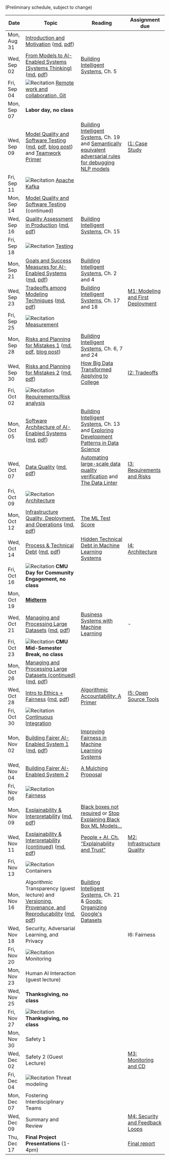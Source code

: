 
(Preliminary schedule, subject to change)


| Date  | Topic | Reading | Assignment due |
| -     | -     | -       | -              |
| Mon, Aug 31 | [Introduction and Motivation](https://ckaestne.github.io/seai/F2020/slides/01_introduction/intro.html#/) ([md](https://github.com/ckaestne/seai/blob/F2020/lectures/01_introduction/intro.md), [pdf](https://ckaestne.github.io/seai/F2020/slides/01_introduction/intro.pdf)) | |  |
| Wed, Sep 02 | [From Models to AI-Enabled Systems (Systems Thinking)](https://ckaestne.github.io/seai/F2020/slides/02_systems/systems.html#/) ([md](https://github.com/ckaestne/seai/blob/F2020/lectures/02_systems/systems.md), [pdf](https://ckaestne.github.io/seai/F2020/slides/02_systems/systems.pdf)) | [Building Intelligent Systems](https://cmu.primo.exlibrisgroup.com/permalink/01CMU_INST/6lpsnm/alma991019649190004436), Ch. 5 |  |
| Fri, Sep 04 | ![Recitation](https://img.shields.io/badge/-rec-Yellow.svg) [Remote work and collaboration, Git](https://github.com/ckaestne/seai/blob/F2020/recitations/Recitation_1_Git.pdf) | |  |
| Mon, Sep 07 | **Labor day, no class** | |  |
| Wed, Sep 09 | [Model Quality and Software Testing](https://ckaestne.github.io/seai/F2020/slides/03_modelquality/modelquality.html#/) ([md](https://github.com/ckaestne/seai/blob/F2020/lectures/03_modelquality/modelquality.md), [pdf](https://ckaestne.github.io/seai/F2020/slides/03_modelquality/modelquality.pdf), [blog post](https://medium.com/@ckaestne/a-software-testing-view-on-machine-learning-model-quality-d508cb9e20a6)) and [Teamwork Primer](https://ckaestne.github.io/seai/F2020/slides/03_modelquality/teams.html#/) | [Building Intelligent Systems](https://cmu.primo.exlibrisgroup.com/permalink/01CMU_INST/6lpsnm/alma991019649190004436), Ch. 19 and [Semantically equivalent adversarial rules for debugging NLP models](https://www.aclweb.org/anthology/P18-1079.pdf) | [I1: Case Study](https://github.com/ckaestne/seai/blob/F2020/assignments/I1_case_study.md) |
| Fri, Sep 11 | ![Recitation](https://img.shields.io/badge/-rec-Yellow.svg) [Apache Kafka](https://github.com/ckaestne/seai/blob/F2020/recitations/Recitation_2_Kafka.pdf) | |  |
| Mon, Sep 14 | [Model Quality and Software Testing](https://ckaestne.github.io/seai/F2020/slides/03_modelquality/modelquality.html#/) (continued) |  |  |
| Wed, Sep 16 | [Quality Assessment in Production](https://ckaestne.github.io/seai/F2020/slides/04_qainproduction/qainproduction.html#/) ([md](https://github.com/ckaestne/seai/blob/F2020/lectures/04_qainproduction/qainproduction.md), [pdf](https://ckaestne.github.io/seai/F2020/slides/04_qainproduction/qainproduction.pdf)) | [Building Intelligent Systems](https://cmu.primo.exlibrisgroup.com/permalink/01CMU_INST/6lpsnm/alma991019649190004436), Ch. 15 |  |
| Fri, Sep 18 | ![Recitation](https://img.shields.io/badge/-rec-Yellow.svg) [Testing](https://github.com/ckaestne/seai/blob/F2020/recitations/Recitation_3_Testing.pdf) | |  |
| Mon, Sep 21 | [Goals and Success Measures for AI-Enabled Systems](https://ckaestne.github.io/seai/F2020/slides/06_goals/goals.html) ([md](https://github.com/ckaestne/seai/blob/F2020/lectures/06_goals/goals.md), [pdf](https://ckaestne.github.io/seai/F2020/slides/06_goals/goals.pdf)) | [Building Intelligent Systems](https://cmu.primo.exlibrisgroup.com/permalink/01CMU_INST/6lpsnm/alma991019649190004436), Ch. 2 and 4 |  |
| Wed, Sep 23 | [Tradeoffs among Modeling Techniques](https://ckaestne.github.io/seai/F2020/slides/07_tradeoffs/tradeoffs.html) ([md](https://github.com/ckaestne/seai/blob/F2020/lectures/07_tradeoffs/tradeoffs.md), [pdf](https://ckaestne.github.io/seai/F2020/slides/07_tradeoffs/tradeoffs.pdf)) | [Building Intelligent Systems](https://cmu.primo.exlibrisgroup.com/permalink/01CMU_INST/6lpsnm/alma991019649190004436), Ch. 17 and 18 | [M1: Modeling and First Deployment](https://github.com/ckaestne/seai/blob/F2020/assignments/project.md) |
| Fri, Sep 25 | ![Recitation](https://img.shields.io/badge/-rec-Yellow.svg) [Measurement](https://github.com/ckaestne/seai/blob/F2020/recitations/Recitation_4_Measurement.pdf) | |  |
| Mon, Sep 28 | [Risks and Planning for Mistakes 1](https://ckaestne.github.io/seai/F2020/slides/08_risks/risks.html) ([md](https://github.com/ckaestne/seai/blob/F2020/lectures/08_risks/risks.md), [pdf](https://ckaestne.github.io/seai/F2020/slides/08_risks/risks.pdf), [blog post](https://medium.com/@ckaestne/the-world-and-the-machine-and-responsible-machine-learning-1ae72353c5ae)) | [Building Intelligent Systems](https://cmu.primo.exlibrisgroup.com/permalink/01CMU_INST/6lpsnm/alma991019649190004436), Ch. 6, 7 and 24 |  |
| Wed, Sep 30 | [Risks and Planning for Mistakes 2](https://ckaestne.github.io/seai/F2020/slides/09_risks_ii/risks_ii.html) ([md](https://github.com/ckaestne/seai/blob/F2020/lectures/09_risks_ii/risks_ii.md), [pdf](https://ckaestne.github.io/seai/F2020/slides/09_risks_ii/risks_ii.pdf)) | [How Big Data Transformed Applying to College](https://slate.com/business/2016/09/how-big-data-made-applying-to-college-tougher-crueler-and-more-expensive.html) | [I2: Tradeoffs](https://github.com/ckaestne/seai/blob/F2020/assignments/I2_tradeoffs.md) |
| Fri, Oct 02 | ![Recitation](https://img.shields.io/badge/-rec-Yellow.svg) [Requirements/Risk analysis](https://github.com/ckaestne/seai/blob/F2020/recitations/Recitation_5_Requirements.pdf) | |  |
| Mon, Oct 05 | [Software Architecture of AI-Enabled Systems](https://ckaestne.github.io/seai/F2020/slides/10_architecture/architecture.html) ([md](https://github.com/ckaestne/seai/blob/F2020/lectures/10_architecture/architecture.md), [pdf](https://ckaestne.github.io/seai/F2020/slides/10_architecture/architecture.pdf)) | [Building Intelligent Systems](https://cmu.primo.exlibrisgroup.com/permalink/01CMU_INST/6lpsnm/alma991019649190004436), Ch. 13 and [Exploring Development Patterns in Data Science](https://www.theorylane.com/2017/10/20/some-development-patterns-in-data-science/) |  |
| Wed, Oct 07 | [Data Quality](https://ckaestne.github.io/seai/F2020/slides/11_dataquality/dataquality.html) ([md](https://github.com/ckaestne/seai/blob/F2020/lectures/11_dataquality/dataquality.md), [pdf](https://ckaestne.github.io/seai/F2020/slides/11_dataquality/dataquality.pdf)) | [Automating large-scale data quality verification](http://www.vldb.org/pvldb/vol11/p1781-schelter.pdf) and [The Data Linter](http://learningsys.org/nips17/assets/papers/paper_19.pdf) | [I3: Requirements and Risks](https://github.com/ckaestne/seai/blob/F2020/assignments/I3_requirements_risks.md) |
| Fri, Oct 09 | ![Recitation](https://img.shields.io/badge/-rec-Yellow.svg) [Architecture](https://github.com/ckaestne/seai/blob/F2020/recitations/Recitation_6_Architecture.pdf) | |  |
| Mon, Oct 12 | [Infrastructure Quality, Deployment, and Operations](https://ckaestne.github.io/seai/F2020/slides/12_infrastructurequality/infrastructurequality.html) ([md](https://github.com/ckaestne/seai/blob/F2020/lectures/12_infrastructurequality/infrastructurequality.md), [pdf](https://ckaestne.github.io/seai/F2020/slides/12_infrastructurequality/infrastructurequality.pdf)) | [The ML Test Score](https://research.google.com/pubs/archive/46555.pdf) |  |
| Wed, Oct 14 | [Process & Technical Debt](https://ckaestne.github.io/seai/F2020/slides/05_process/process.html#/) ([md](https://github.com/ckaestne/seai/blob/F2020/lectures/05_process/process.md), [pdf](https://ckaestne.github.io/seai/F2020/slides/05_process/process.pdf)) | [Hidden Technical Debt in Machine Learning Systems](http://papers.nips.cc/paper/5656-hidden-technical-debt-in-machine-learning-systems.pdf) | [I4: Architecture](https://github.com/ckaestne/seai/blob/F2020/assignments/I4_architecture.md) |
| Fri, Oct 16 | ![Recitation](https://img.shields.io/badge/-rec-Yellow.svg) **CMU Day for Community Engagement, no class** | |  |
| Mon, Oct 19 | [**Midterm**](https://github.com/ckaestne/seai/tree/F2020/exams) | |  |
| Wed, Oct 21 | [Managing and Processing Large Datasets](https://ckaestne.github.io/seai/F2020/slides/13_dataatscale/dataatscale.html) ([md](https://github.com/ckaestne/seai/blob/F2020/lectures/13_dataatscale/dataatscale.md), [pdf](https://ckaestne.github.io/seai/F2020/slides/13_dataatscale/dataatscale.pdf)) | [Business Systems with Machine Learning](https://www.youtube.com/watch?v=_bvrzYOA8dY) | - |
| Fri, Oct 23 | ![Recitation](https://img.shields.io/badge/-rec-Yellow.svg) **CMU Mid-Semester Break, no class** | |  |
| Mon, Oct 26 | [Managing and Processing Large Datasets (continued)](https://ckaestne.github.io/seai/F2020/slides/13_dataatscale/dataatscale.html) ([md](https://github.com/ckaestne/seai/blob/F2020/lectures/13_dataatscale/dataatscale.md), [pdf](https://ckaestne.github.io/seai/F2020/slides/13_dataatscale/dataatscale.pdf)) | |  |
| Wed, Oct 28 | [Intro to Ethics + Fairness](https://ckaestne.github.io/seai/F2020/slides/14_intro_ethics_fairness/intro-ethics-fairness.html)  ([md](https://github.com/ckaestne/seai/blob/F2020/lectures/14_intro_ethics_fairness/intro-ethics-fairness.md), [pdf](https://ckaestne.github.io/seai/F2020/slides/14_intro_ethics_fairness/intro-ethics-fairness.pdf)) | [Algorithmic Accountability: A Primer](https://datasociety.net/wp-content/uploads/2018/04/Data_Society_Algorithmic_Accountability_Primer_FINAL-4.pdf) | [I5: Open Source Tools](https://github.com/ckaestne/seai/blob/F2020/assignments/I5_se4ai_tools.md) |
| Fri, Oct 30 | ![Recitation](https://img.shields.io/badge/-rec-Yellow.svg) [Continuous Integration](https://github.com/ckaestne/seai/blob/F2020/recitations/Recitation_7_CI.pdf) | |  |
| Mon, Nov 02 | [Building Fairer AI-Enabled System 1](https://ckaestne.github.io/seai/F2020/slides/15_fairness_i/fairness_i.html) ([md](https://github.com/ckaestne/seai/blob/F2020/lectures/15_fairness_i/fairness_i.md), [pdf](https://ckaestne.github.io/seai/F2020/slides/15_fairness_i/fairness_i.pdf)) | [Improving Fairness in Machine Learning Systems](http://users.umiacs.umd.edu/~hal/docs/daume19fairness.pdf) |  |
| Wed, Nov 04 | [Building Fairer AI-Enabled System 2](https://ckaestne.github.io/seai/F2020/slides/16_fairness_ii/fairness_ii.html)  | [A Mulching Proposal](https://dl.acm.org/doi/pdf/10.1145/3290607.3310433?casa_token=xg_kkiUWskIAAAAA:BPhrPLhkHNgAeggGjWw0NBmCi93Rp3TaOX2ZCb54v7m3WfLmf-O5K5F1ogrBmTHFWUH3SfvJdhoMkg) |  |
| Fri, Nov 06 | ![Recitation](https://img.shields.io/badge/-rec-Yellow.svg) [Fairness](https://github.com/ckaestne/seai/blob/F2020/recitations/Recitation_8_Fairness.pdf) | |  |
| Mon, Nov 09 | [Explainability & Interpretability](https://ckaestne.github.io/seai/F2020/slides/17_explainability/explainability.html) ([md](https://github.com/ckaestne/seai/blob/F2020/lectures/17_explainability/explainability.md), [pdf](https://ckaestne.github.io/seai/F2020/slides/17_explainability/explainability.pdf)) | [Black boxes not required](https://dataskeptic.com/blog/episodes/2020/black-boxes-are-not-required) or [Stop Explaining Black Box ML Models…](https://arxiv.org/abs/1811.10154) |  |
| Wed, Nov 11 | [Explainability & Interpretability (continued)](https://ckaestne.github.io/seai/F2020/slides/17_explainability/explainability.html) ([md](https://github.com/ckaestne/seai/blob/F2020/lectures/17_explainability/explainability.md), [pdf](https://ckaestne.github.io/seai/F2020/slides/17_explainability/explainability.pdf)) | [People + AI, Ch. “Explainability and Trust”](https://pair.withgoogle.com/chapter/explainability-trust/) | [M2: Infrastructure Quality](https://github.com/ckaestne/seai/blob/F2020/assignments/project.md) |
| Fri, Nov 13 | ![Recitation](https://img.shields.io/badge/-rec-Yellow.svg) Containers | |  |
| Mon, Nov 16 | Algorithmic Transparency (guest lecture) and [Versioning, Provenance, and Reproducability](https://ckaestne.github.io/seai/F2020/slides/18_provenance/provenance.html)  ([md](https://github.com/ckaestne/seai/blob/F2020/lectures/18_provenance/provenance.md), [pdf](https://ckaestne.github.io/seai/F2020/slides/18_provenance/provenance.pdf)) | [Building Intelligent Systems](https://www.buildingintelligentsystems.com/), Ch. 21 & [Goods: Organizing Google's Datasets](http://research.google.com/pubs/archive/45390.pdf) |  |
| Wed, Nov 18 | Security, Adversarial Learning, and Privacy | | I6: Fairness |
| Fri, Nov 20 | ![Recitation](https://img.shields.io/badge/-rec-Yellow.svg) Monitoring | |  |
| Mon, Nov 23 | Human AI Interaction (guest lecture) | |  |
| Wed, Nov 25 | **Thanksgiving, no class** | |  |
| Fri, Nov 27 | ![Recitation](https://img.shields.io/badge/-rec-Yellow.svg) **Thanksgiving, no class** | |  |
| Mon, Nov 30 | Safety 1 | |  |
| Wed, Dec 02 | Safety 2 (Guest Lecture) | | [M3: Monitoring and CD](https://github.com/ckaestne/seai/blob/F2020/assignments/project.md) |
| Fri, Dec 04 | ![Recitation](https://img.shields.io/badge/-rec-Yellow.svg) Threat modeling | |  |
| Mon, Dec 07 | Fostering Interdisciplinary Teams | |  |
| Wed, Dec 09 | Summary and Review | | [M4: Security and Feedback Loops](https://github.com/ckaestne/seai/blob/F2020/assignments/project.md) |
| Thu, Dec 17 | **Final Project Presentations** (1-4pm) | | [Final report](https://github.com/ckaestne/seai/blob/F2020/assignments/project.md) |



